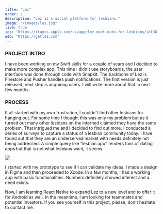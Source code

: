 ```yaml
---
title: "Lez"
order: 2
description: "Lez is a social platform for lesbians."
image: "/images/lez.jpg"
live: true
ios: "https://itunes.apple.com/us/app/lez-meet-date-for-lesbians/id1381112870?l=en&ls=1&mt=8" 
web: "https://getlez.com"
---
```

### PROJECT INTRO
I have been working on my Swift skills for a couple of years and I decided to make more complex app. This time I didn't use storyboards, the user interface was done through code with Snapkit. The backbone of Lez is Firestore and Pusher handles push notifications. The first version is just released, next step is acquiring users. I will write more about that in next few months.

### PROCESS
It all started with my own frustration, I couldn't find other lesbians for hanging out. For some time I thought this was only my problem but as it turned out many other lesbians on the interned claimed they have the same problem. That intrigued me and I decided to find out more. I conducted a series of surveys to capture a status of a lesbian community today. I have found out that they are an underserved market with needs definitely not being addressed. A simple query like "lesbian app" renders tons of dating apps but that is not what lesbians want, it seems.

<img class="image-spacer-solo" src="/images/lez_survey.jpg">

I started with my prototype to see if I can validate my ideas. I made a design in Figma and then proceeded to Xcode. In a few months, I had a working app with basic functionalities. Numbers definitely showed interest and a need exists. 
‍

Now, I am learning React Native to expand Lez to a new level and to offer it for Android as well. In the meantime, I am looking for teammates and potential investors. If you see yourself in this project, please, don't hesitate to contact me.